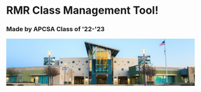 <html>
    <body>
        <h1 class="text-center m-5 text-primary"> RMR Class Management Tool!</h1>
                <h3 class="text-center m-5 text-primary"> Made by APCSA Class of '22-'23</h3>
        <div class="text-center mx-5 mb-5">
            <img src="assets/images/dnhs.jpg" class="img-fluid">
        </div>
    </body>
</html>
